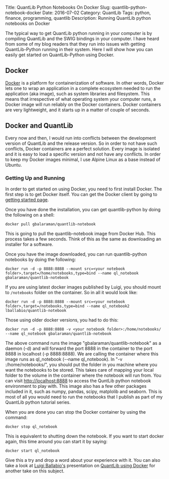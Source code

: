 Title: QuantLib Python Notebooks On Docker
Slug: quantlib-python-notebook-docker
Date: 2016-07-02
Category: QuantLib
Tags: python, finance, programming, quantlib
Description: Running QuantLib python notebooks on Docker


The typical way to get QuantLib python running in your computer
is by compiling QuantLib and the SWIG bindings in your computer.
I have heard from some of my blog readers that they run into issues
with getting QuantLib-Python running in their system. Here I will show
how you can easily get started on QuantLib-Python using Docker.

## Docker

[Docker](https://www.docker.com/what-docker) is a platform for containerization of software. 
In other words, Docker lets one to wrap an application in a complete ecosystem needed to run
the application (aka image), such as system libraries and filesystem. This means that irrespective of
what operating system your computer runs, a Docker image will run reliably on the Docker containers. 
Docker containers are very lightweight, and it starts up in a matter of couple of seconds.

## Docker and QuantLib

Every now and then, I would run into conflicts between the development version of QuantLib and 
the release version.  So in order to not have such conflicts, Docker containers are a perfect 
solution. Every image is isolated and it is easy to load a specific version and not have any 
conflicts. In order to keep my Docker images minimal, I use Alpine Linux as a base instead of Ubuntu.

 

### Getting Up and Running

In order to get started on using Docker, you need to first install Docker. The first step
is to get Docker itself. You can get the Docker client by going to 
[getting started page](https://www.docker.com/products/docker).

Once you have done the installation, you can get quantlib-python by doing the following
on a shell:

	docker pull gbalaraman/quantlib-notebook

This is going to pull the quantlib-notebook image from Docker Hub. This process takes a few 
seconds. Think of this as the same as downloading an installer for a software.


Once you have the image downloaded, you can run quantlib-python notebooks by doing the following:
	
	
	docker run -d -p 8888:8888 --mount src=<your notebook folder>,target=/home/notebooks,type=bind --name ql_notebook gbalaraman/quantlib-notebook

If you are using latest docker images published by Luigi, you should mount to `/notebooks`
folder on the container. So in all it would look like:

	docker run -d -p 8888:8888 --mount src=<your notebook folder>,target=/notebooks,type=bind --name ql_notebook2 lballabio/quantlib-notebook

	
Those using older docker versions, you had to do this:

	docker run -d -p 8888:8888 -v <your notebook folder>:/home/notebooks/ --name ql_notebook gbalaraman/quantlib-notebook 
	

The above command runs the image "gbalaraman/quantlib-notebook" as a daemon (-d) and
will forward the port 8888 in the container to the port 8888 in localhost (-p 8888:8888).
We are calling the container where this image runs as ql_notebook (--name ql_notebook). 
In "-v <your notebook folder>:/home/notebooks/", you should put the folder in you machine
where you want the notebooks to be stored. This takes care of mapping your local folder
to the volume in the container where the notebook will run from.
You can visit [http://localhost:8888](http://localhost:8888) to access the QuntLib python 
notebook environment to play with. This image also has a few other packages included in it, 
such as numpy, pandas, scipy, matplolib and seaborn. This is most of
all you would need to run the notebooks that I publish as part of my QuantLib python tutorial
series. 

When you are done you can stop the Docker container by using the command:

	docker stop ql_notebook

This is equivalent to shutting down the notebook. If you want to start docker again,
this time around you can start it by saying:
	
	docker start ql_notebook


Give this a try and drop a word about your experience with it. You can also take a look at
[Luigi Ballabio's](http://www.implementingquantlib.com/) presentation on 
[QuantLib using Docker](https://www.youtube.com/watch?v=LZbsxs_VGtQ) for another take on 
this subject.













